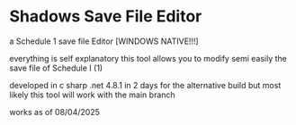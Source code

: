 # Shadows Save File Editor
a Schedule 1 save file Editor [WINDOWS NATIVE!!!]

everything is self explanatory this tool allows you to modify semi easily the save file of Schedule I (1)

developed in c sharp .net 4.8.1
in 2 days
for the alternative build but most likely this tool will work with the main branch

works as of 08/04/2025
